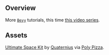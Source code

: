 ## Overview

More [`Bevy`](https://bevyengine.org/) tutorials, this time [this video series](https://www.youtube.com/watch?v=B6ZFuYYZCSY).

## Assets

[Ultimate Space Kit](https://poly.pizza/bundle/Ultimate-Space-Kit-YWh743lqGX) by [Quaternius](https://poly.pizza/u/Quaternius) via [Poly Pizza](https://poly.pizza).

